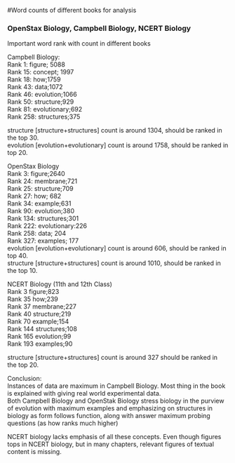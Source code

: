#Word counts of different books for analysis

### OpenStax Biology, Campbell Biology, NCERT Biology


Important word rank with count in different books  

Campbell Biology:  
Rank 1: figure; 5088  
Rank 15: concept; 1997  
Rank 18: how;1759  
Rank 43: data;1072  
Rank 46: evolution;1066  
Rank 50: structure;929  
Rank 81: evolutionary;692  
Rank 258: structures;375  

structure [structure+structures] count is around 1304, should be ranked in the top 30.  
evolution [evolution+evolutionary] count is around 1758, should be ranked in top 20.  


OpenStax Biology  
Rank 3: figure;2640  
Rank 24: membrane;721  
Rank 25: structure;709  
Rank 27: how; 682  
Rank 34: example;631  
Rank 90: evolution;380  
Rank 134: structures;301  
Rank 222: evolutionary:226  
Rank 258: data; 204  
Rank 327: examples; 177  
evolution [evolution+evolutionary] count is around 606, should be ranked in top 40.  
structure [structure+structures] count is around 1010, should be ranked in the top 10.  


NCERT Biology (11th and 12th Class)  
Rank 3 figure;823  
Rank 35 how;239  
Rank 37 membrane;227  
Rank 40 structure;219  
Rank 70 example;154  
Rank 144 structures;108  
Rank 165 evolution;99  
Rank 193 examples;90  

structure [structure+structures] count is around 327 should be ranked in the top 20.    

Conclusion:  
Instances of data are maximum in Campbell Biology. Most thing in the book is explained with giving real world experimental data.  
Both Campbell Biology and OpenStak Biology stress biology in the purview of evolution with maximum examples and emphasizing on structures in biology as form follows function, along with answer maximum probing questions (as how ranks much higher)  

NCERT biology lacks emphasis of all these concepts. Even though figures tops in NCERT biology, but in many chapters, relevant figures of textual content is missing.  










